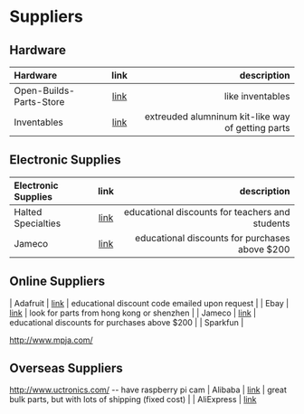 Suppliers
=========



## Hardware

| Hardware | link | description |
| :---    | :---: | ----------: |
| Open-Builds-Parts-Store | [link](http://openbuildspartstore.com/) | like inventables |
| Inventables | [link](https://www.inventables.com/) | extreuded alumninum kit-like way of getting parts |

## Electronic Supplies

| Electronic Supplies | link | description |
| :---    | :---: | ----------: |
| Halted Specialties | [link](http://halted.com/) | educational discounts for teachers and students |
| Jameco | [link](https://www.jameco.com/) | educational discounts for purchases above $200 |

## Online Suppliers

| Adafruit | [link](https://www.inventables.com/) | educational discount code emailed upon request |
| Ebay | [link](http://ebay.com/) | look for parts from hong kong or shenzhen |
| Jameco | [link](https://www.jameco.com/) | educational discounts for purchases above $200 |
| Sparkfun |

http://www.mpja.com/


## Overseas Suppliers

http://www.uctronics.com/ -- have raspberry pi cam 
| Alibaba | [link](https://alibaba.com) | great bulk parts, but with lots of shipping (fixed cost) |
| AliExpress | [link](https://aliexpress.com) 
